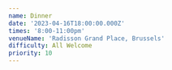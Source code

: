 ```yaml
---
name: Dinner
date: '2023-04-16T18:00:00.000Z'
times: '8:00-11:00pm'
venueName: 'Radisson Grand Place, Brussels'
difficulty: All Welcome
priority: 10
---
```






